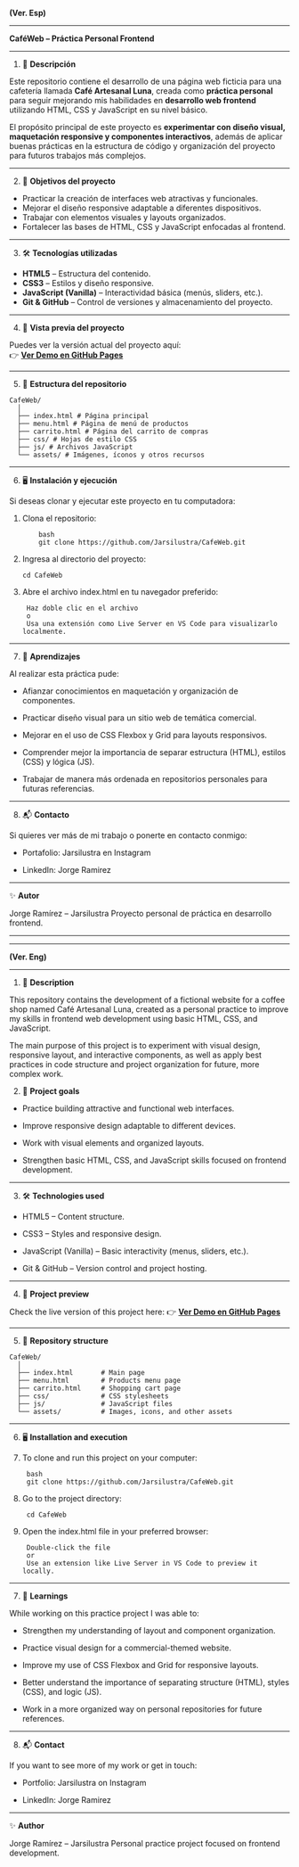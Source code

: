 **(Ver. Esp)**

---

**CaféWeb – Práctica Personal Frontend**

---

1. 📌 **Descripción**

Este repositorio contiene el desarrollo de una página web ficticia para una cafetería llamada **Café Artesanal Luna**, creada como **práctica personal** para seguir mejorando 
mis habilidades en **desarrollo web frontend** utilizando HTML, CSS y JavaScript en su nivel básico.

El propósito principal de este proyecto es **experimentar con diseño visual, maquetación responsive y componentes interactivos**, además de aplicar buenas prácticas en la estructura 
de código y organización del proyecto para futuros trabajos más complejos.

---

2. 🎯 **Objetivos del proyecto**

- Practicar la creación de interfaces web atractivas y funcionales.  
- Mejorar el diseño responsive adaptable a diferentes dispositivos.  
- Trabajar con elementos visuales y layouts organizados.  
- Fortalecer las bases de HTML, CSS y JavaScript enfocadas al frontend.  

---

3. 🛠 **Tecnologías utilizadas**

- **HTML5** – Estructura del contenido.  
- **CSS3** – Estilos y diseño responsive.  
- **JavaScript (Vanilla)** – Interactividad básica (menús, sliders, etc.).  
- **Git & GitHub** – Control de versiones y almacenamiento del proyecto.  

---

4. 🚀 **Vista previa del proyecto**

Puedes ver la versión actual del proyecto aquí:  
👉 [**Ver Demo en GitHub Pages**](https://jarsilustra.github.io/CafeWeb/)

---

5. 📂 **Estructura del repositorio**
```
CafeWeb/
  │
  ├── index.html # Página principal
  ├── menu.html # Página de menú de productos
  ├── carrito.html # Página del carrito de compras
  ├── css/ # Hojas de estilo CSS
  ├── js/ # Archivos JavaScript
  └── assets/ # Imágenes, íconos y otros recursos
```

---

6. 🖥 **Instalación y ejecución**

Si deseas clonar y ejecutar este proyecto en tu computadora:

1. Clona el repositorio:
   ```
       bash
       git clone https://github.com/Jarsilustra/CafeWeb.git

2. Ingresa al directorio del proyecto:

       cd CafeWeb

3. Abre el archivo index.html en tu navegador preferido:

        Haz doble clic en el archivo
        o
        Usa una extensión como Live Server en VS Code para visualizarlo localmente.

---

7. 📖 **Aprendizajes**

Al realizar esta práctica pude:

- Afianzar conocimientos en maquetación y organización de componentes.

- Practicar diseño visual para un sitio web de temática comercial.

- Mejorar en el uso de CSS Flexbox y Grid para layouts responsivos.

- Comprender mejor la importancia de separar estructura (HTML), estilos (CSS) y lógica (JS).

- Trabajar de manera más ordenada en repositorios personales para futuras referencias.

---

8. 📬 **Contacto**

Si quieres ver más de mi trabajo o ponerte en contacto conmigo:

- Portafolio: Jarsilustra en Instagram

- LinkedIn: Jorge Ramirez

---

✨ **Autor**

Jorge Ramírez – Jarsilustra
Proyecto personal de práctica en desarrollo frontend.

---
---

**(Ver. Eng)**

---

1. 📌 **Description**

This repository contains the development of a fictional website for a coffee shop named Café Artesanal Luna, created as a personal practice to improve my skills in frontend web 
development using basic HTML, CSS, and JavaScript.

The main purpose of this project is to experiment with visual design, responsive layout, and interactive components, as well as apply best practices in code structure and project 
organization for future, more complex work.

2. 🎯 **Project goals**

- Practice building attractive and functional web interfaces.

- Improve responsive design adaptable to different devices.

- Work with visual elements and organized layouts.

- Strengthen basic HTML, CSS, and JavaScript skills focused on frontend development.

---

3. 🛠 **Technologies used**

- HTML5 – Content structure.

- CSS3 – Styles and responsive design.

- JavaScript (Vanilla) – Basic interactivity (menus, sliders, etc.).

- Git & GitHub – Version control and project hosting.

---

4. 🚀 **Project preview**

Check the live version of this project here:
👉 [**Ver Demo en GitHub Pages**](https://jarsilustra.github.io/CafeWeb/)

---

5. 📂 **Repository structure**
```
CafeWeb/
  │
  ├── index.html       # Main page
  ├── menu.html        # Products menu page
  ├── carrito.html     # Shopping cart page
  ├── css/             # CSS stylesheets
  ├── js/              # JavaScript files
  └── assets/          # Images, icons, and other assets
```
---

6. 🖥 **Installation and execution**

1. To clone and run this project on your computer:
   
        bash
        git clone https://github.com/Jarsilustra/CafeWeb.git


2. Go to the project directory:

        cd CafeWeb

3. Open the index.html file in your preferred browser:

        Double-click the file
        or
        Use an extension like Live Server in VS Code to preview it locally.

---

7. 📖 **Learnings**

While working on this practice project I was able to:

- Strengthen my understanding of layout and component organization.

- Practice visual design for a commercial-themed website.

- Improve my use of CSS Flexbox and Grid for responsive layouts.

- Better understand the importance of separating structure (HTML), styles (CSS), and logic (JS).

- Work in a more organized way on personal repositories for future references.

---

8. 📬 **Contact**

If you want to see more of my work or get in touch:

- Portfolio: Jarsilustra on Instagram

- LinkedIn: Jorge Ramirez

---

✨ **Author**

Jorge Ramírez – Jarsilustra
Personal practice project focused on frontend development.
